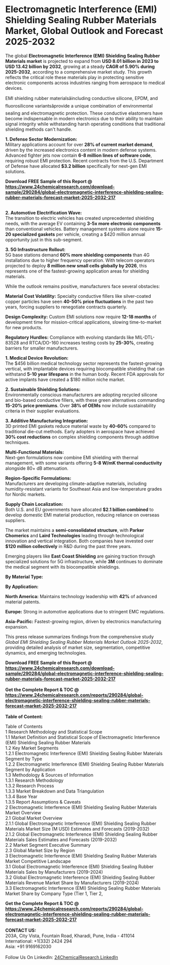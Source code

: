 <h1>Electromagnetic Interference (EMI) Shielding Sealing Rubber Materials Market, Global Outlook and Forecast 2025-2032</h1><p>The global <strong>Electromagnetic Interference (EMI) Shielding Sealing Rubber Materials market</strong> is projected to expand from <strong>USD 8.01 billion in 2023 to USD 13.42 billion by 2032</strong>, growing at a steady <strong>CAGR of 5.90% during 2025-2032</strong>, according to a comprehensive market study. This growth reflects the critical role these materials play in protecting sensitive electronic components across industries ranging from aerospace to medical devices.</p><p>EMI shielding rubber materialsâincluding conductive silicone, EPDM, and fluorosilicone variantsâprovide a unique combination of environmental sealing and electromagnetic protection. These conductive elastomers have become indispensable in modern electronics due to their ability to maintain signal integrity while withstanding harsh operating conditions that traditional shielding methods can't handle.</p><p><strong>1. Defense Sector Modernization:</strong><br>
Military applications account for over <strong>28% of current market demand</strong>, driven by the increased electronics content in modern defense systems. Advanced fighter jets now contain <strong>6-8 million lines of software code</strong>, requiring robust EMI protection. Recent contracts from the U.S. Department of Defense have allocated <strong>$3.2 billion</strong> specifically for next-gen EMI solutions.</p><div><b>Download FREE Sample of this Report @ 
            <a href="https://www.24chemicalresearch.com/download-sample/290284/global-electromagnetic-interference-shielding-sealing-rubber-materials-forecast-market-2025-2032-217">
            https://www.24chemicalresearch.com/download-sample/290284/global-electromagnetic-interference-shielding-sealing-rubber-materials-forecast-market-2025-2032-217</a></b></div><br><p><strong>2. Automotive Electrification Wave:</strong><br>
The transition to electric vehicles has created unprecedented shielding needs, with the average EV containing <strong>3-5x more electronic components</strong> than conventional vehicles. Battery management systems alone require <strong>15-20 specialized gaskets</strong> per vehicle, creating a $420 million annual opportunity just in this sub-segment.</p><p><strong>3. 5G Infrastructure Rollout:</strong><br>
5G base stations demand <strong>60% more shielding components</strong> than 4G installations due to higher frequency operation. With telecom operators projected to deploy <strong>8 million new small cells globally by 2026</strong>, this represents one of the fastest-growing application areas for shielding materials.</p><p>While the outlook remains positive, manufacturers face several obstacles:</p><p><strong>Material Cost Volatility:</strong> Specialty conductive fillers like silver-coated copper particles have seen <strong>40-50% price fluctuations</strong> in the past two years, forcing suppliers to renegotiate contracts quarterly.</p><p><strong>Design Complexity:</strong> Custom EMI solutions now require <strong>12-18 months</strong> of development time for mission-critical applications, slowing time-to-market for new products.</p><p><strong>Regulatory Hurdles:</strong> Compliance with evolving standards like MIL-DTL-83528 and RTCA/DO-160 increases testing costs by <strong>25-30%</strong>, creating barriers for smaller manufacturers.</p><p><strong>1. Medical Device Revolution:</strong><br>
The $456 billion medical technology sector represents the fastest-growing vertical, with implantable devices requiring biocompatible shielding that can withstand <strong>5-10 year lifespans</strong> in the human body. Recent FDA approvals for active implants have created a $180 million niche market.</p><p><strong>2. Sustainable Shielding Solutions:</strong><br>
Environmentally conscious manufacturers are adopting recycled silicone and bio-based conductive fillers, with these green alternatives commanding <strong>15-20% price premiums</strong>. Over <strong>38% of OEMs</strong> now include sustainability criteria in their supplier evaluations.</p><p><strong>3. Additive Manufacturing Integration:</strong><br>
3D printed EMI gaskets reduce material waste by <strong>40-60%</strong> compared to traditional die-cut methods. Early adopters in aerospace have achieved <strong>30% cost reductions</strong> on complex shielding components through additive techniques.</p><p><strong>Multi-Functional Materials:</strong><br>
	Next-gen formulations now combine EMI shielding with thermal management, with some variants offering <strong>5-8 W/mK thermal conductivity</strong> alongside 80+ dB attenuation.</p><p><strong>Region-Specific Formulations:</strong><br>
	Manufacturers are developing climate-adaptive materials, including humidity-resistant variants for Southeast Asia and low-temperature grades for Nordic markets.</p><p><strong>Supply Chain Localization:</strong><br>
	Both U.S. and EU governments have allocated <strong>$2.1 billion combined</strong> to develop domestic EMI material production, reducing reliance on overseas suppliers.</p><p>The market maintains a <strong>semi-consolidated structure</strong>, with <strong>Parker Chomerics</strong> and <strong>Laird Technologies</strong> leading through technological innovation and vertical integration. Both companies have invested over <strong>$120 million collectively</strong> in R&amp;D during the past three years.</p><p>Emerging players like <strong>East Coast Shielding</strong> are gaining traction through specialized solutions for 5G infrastructure, while <strong>3M</strong> continues to dominate the medical segment with its biocompatible shieldings.</p><p><strong>By Material Type:</strong></p><p><strong>By Application:</strong></p><p><strong>North America:</strong> Maintains technology leadership with <strong>42%</strong> of advanced material patents.</p><p><strong>Europe:</strong> Strong in automotive applications due to stringent EMC regulations.</p><p><strong>Asia-Pacific:</strong> Fastest-growing region, driven by electronics manufacturing expansion.</p><p>This press release summarizes findings from the comprehensive study <em>Global EMI Shielding Sealing Rubber Materials Market Outlook 2025-2032</em>, providing detailed analysis of market size, segmentation, competitive dynamics, and emerging technologies.</p><div><b>Download FREE Sample of this Report @ 
            <a href="https://www.24chemicalresearch.com/download-sample/290284/global-electromagnetic-interference-shielding-sealing-rubber-materials-forecast-market-2025-2032-217">
            https://www.24chemicalresearch.com/download-sample/290284/global-electromagnetic-interference-shielding-sealing-rubber-materials-forecast-market-2025-2032-217</a></b></div><br><div><b>Get the Complete Report & TOC @ 
            <a href="https://www.24chemicalresearch.com/reports/290284/global-electromagnetic-interference-shielding-sealing-rubber-materials-forecast-market-2025-2032-217">
            https://www.24chemicalresearch.com/reports/290284/global-electromagnetic-interference-shielding-sealing-rubber-materials-forecast-market-2025-2032-217</a></b></div><br>
            <b>Table of Content:</b><p>Table of Contents<br />
1 Research Methodology and Statistical Scope<br />
1.1 Market Definition and Statistical Scope of Electromagnetic Interference (EMI) Shielding Sealing Rubber Materials<br />
1.2 Key Market Segments<br />
1.2.1 Electromagnetic Interference (EMI) Shielding Sealing Rubber Materials Segment by Type<br />
1.2.2 Electromagnetic Interference (EMI) Shielding Sealing Rubber Materials Segment by Application<br />
1.3 Methodology & Sources of Information<br />
1.3.1 Research Methodology<br />
1.3.2 Research Process<br />
1.3.3 Market Breakdown and Data Triangulation<br />
1.3.4 Base Year<br />
1.3.5 Report Assumptions & Caveats<br />
2 Electromagnetic Interference (EMI) Shielding Sealing Rubber Materials Market Overview<br />
2.1 Global Market Overview<br />
2.1.1 Global Electromagnetic Interference (EMI) Shielding Sealing Rubber Materials Market Size (M USD) Estimates and Forecasts (2019-2032)<br />
2.1.2 Global Electromagnetic Interference (EMI) Shielding Sealing Rubber Materials Sales Estimates and Forecasts (2019-2032)<br />
2.2 Market Segment Executive Summary<br />
2.3 Global Market Size by Region<br />
3 Electromagnetic Interference (EMI) Shielding Sealing Rubber Materials Market Competitive Landscape<br />
3.1 Global Electromagnetic Interference (EMI) Shielding Sealing Rubber Materials Sales by Manufacturers (2019-2024)<br />
3.2 Global Electromagnetic Interference (EMI) Shielding Sealing Rubber Materials Revenue Market Share by Manufacturers (2019-2024)<br />
3.3 Electromagnetic Interference (EMI) Shielding Sealing Rubber Materials Market Share by Company Type (Tier 1, Tier 2, </p><div><b>Get the Complete Report & TOC @ 
            <a href="https://www.24chemicalresearch.com/reports/290284/global-electromagnetic-interference-shielding-sealing-rubber-materials-forecast-market-2025-2032-217">
            https://www.24chemicalresearch.com/reports/290284/global-electromagnetic-interference-shielding-sealing-rubber-materials-forecast-market-2025-2032-217</a></b></div><br><b>CONTACT US:</b><br>
            203A, City Vista, Fountain Road, Kharadi, Pune, India - 411014<br>
            International: +1(332) 2424 294<br>
            Asia: +91 9169162030 <br><br>
            Follow Us On LinkedIn: <a href="https://www.linkedin.com/company/24chemicalresearch/">24ChemicalResearch LinkedIn</a>